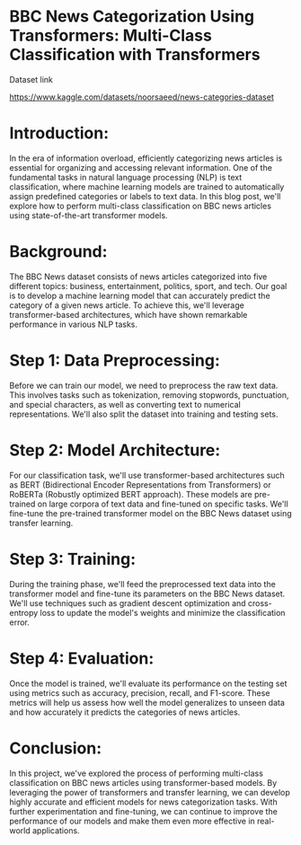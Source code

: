 # BBC News Categorization Using Transformers: Multi-Class Classification with Transformers

Dataset link 

https://www.kaggle.com/datasets/noorsaeed/news-categories-dataset

# Introduction:

In the era of information overload, efficiently categorizing news articles is essential for organizing and accessing relevant information. One of the fundamental tasks in natural language processing (NLP) is text classification, where machine learning models are trained to automatically assign predefined categories or labels to text data. In this blog post, we'll explore how to perform multi-class classification on BBC news articles using state-of-the-art transformer models.

# Background:

The BBC News dataset consists of news articles categorized into five different topics: business, entertainment, politics, sport, and tech. Our goal is to develop a machine learning model that can accurately predict the category of a given news article. To achieve this, we'll leverage transformer-based architectures, which have shown remarkable performance in various NLP tasks.

# Step 1: Data Preprocessing:

Before we can train our model, we need to preprocess the raw text data. This involves tasks such as tokenization, removing stopwords, punctuation, and special characters, as well as converting text to numerical representations. We'll also split the dataset into training and testing sets.

# Step 2: Model Architecture:

For our classification task, we'll use transformer-based architectures such as BERT (Bidirectional Encoder Representations from Transformers) or RoBERTa (Robustly optimized BERT approach). These models are pre-trained on large corpora of text data and fine-tuned on specific tasks. We'll fine-tune the pre-trained transformer model on the BBC News dataset using transfer learning.

# Step 3: Training:

During the training phase, we'll feed the preprocessed text data into the transformer model and fine-tune its parameters on the BBC News dataset. We'll use techniques such as gradient descent optimization and cross-entropy loss to update the model's weights and minimize the classification error.

# Step 4: Evaluation:

Once the model is trained, we'll evaluate its performance on the testing set using metrics such as accuracy, precision, recall, and F1-score. These metrics will help us assess how well the model generalizes to unseen data and how accurately it predicts the categories of news articles.


# Conclusion:
In this project, we've explored the process of performing multi-class classification on BBC news articles using transformer-based models. By leveraging the power of transformers and transfer learning, we can develop highly accurate and efficient models for news categorization tasks. With further experimentation and fine-tuning, we can continue to improve the performance of our models and make them even more effective in real-world applications.
